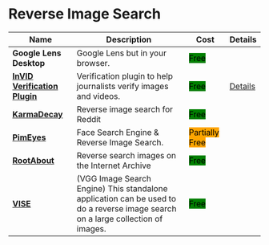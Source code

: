 # Reverse Image Search

| Name                                                                                                        | Description                                                                                                                     | Cost                                                         | Details                          |
| ----------------------------------------------------------------------------------------------------------- | ------------------------------------------------------------------------------------------------------------------------------- | ------------------------------------------------------------ | -------------------------------- |
| **Google Lens Desktop**                                                                                     | Google Lens but in your browser.                                                                                                | <mark style="background-color:green;">Free</mark>            |                                  |
| [**InVID Verification Plugin**](https://www.invid-project.eu/tools-and-services/invid-verification-plugin/) | Verification plugin to help journalists verify images and videos.                                                               | <mark style="background-color:green;">Free</mark>            | [Details](../../../tools/invid/) |
| [**KarmaDecay**](http://karmadecay.com/)                                                                    | Reverse image search for Reddit                                                                                                 | <mark style="background-color:green;">Free</mark>            |                                  |
| [**PimEyes**](https://pimeyes.com/en)                                                                       | Face Search Engine & Reverse Image Search.                                                                                      | <mark style="background-color:orange;">Partially Free</mark> |                                  |
| [**RootAbout**](http://rootabout.com/)                                                                      | Reverse search images on the Internet Archive                                                                                   | <mark style="background-color:green;">Free</mark>            |                                  |
| [**VISE**](http://robots.ox.ac.uk/\~vgg/software/vise)                                                      | (VGG Image Search Engine) This standalone application can be used to do a reverse image search on a large collection of images. | <mark style="background-color:green;">Free</mark>            |                                  |
